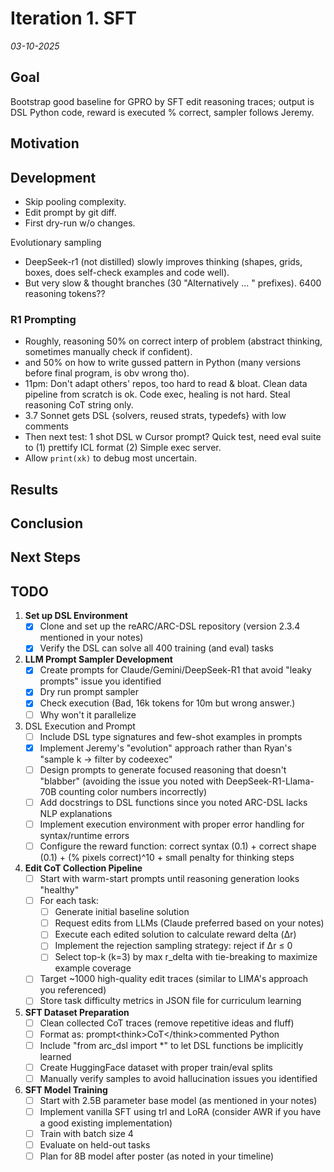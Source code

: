 # Iteration 1. SFT

_03-10-2025_

## Goal

Bootstrap good baseline for GPRO by SFT edit reasoning traces; output is DSL Python code, reward is executed % correct, sampler follows Jeremy. 

## Motivation

## Development
- Skip pooling complexity.
- Edit prompt by git diff.
- First dry-run w/o changes.

Evolutionary sampling
- DeepSeek-r1 (not distilled) slowly improves thinking (shapes, grids, boxes, does self-check examples and code well).
- But very slow & thought branches (30 "Alternatively ... " prefixes). 6400 reasoning tokens??

### R1 Prompting
- Roughly, reasoning 50% on correct interp of problem (abstract thinking, sometimes manually check if confident).
- and 50% on how to write gussed pattern in Python (many versions before final program, is obv wrong tho).  
- 11pm: Don't adapt others' repos, too hard to read & bloat. Clean data pipeline from scratch is ok. Code exec, healing is not hard. Steal reasoning CoT string only. 
- 3.7 Sonnet gets DSL {solvers, reused strats, typedefs} with low comments 
- Then next test: 1 shot DSL w Cursor prompt? Quick test, need eval suite to (1) prettify ICL format (2) Simple exec server.
- Allow `print(xk)` to debug most uncertain.

## Results


## Conclusion

## Next Steps

## TODO

1. **Set up DSL Environment**
   - [x] Clone and set up the reARC/ARC-DSL repository (version 2.3.4 mentioned in your notes)
   - [x] Verify the DSL can solve all 400 training (and eval) tasks

2. **LLM Prompt Sampler Development**
   - [x] Create prompts for Claude/Gemini/DeepSeek-R1 that avoid "leaky prompts" issue you identified
   - [x] Dry run prompt sampler
   - [x] Check execution (Bad, 16k tokens for 10m but wrong answer.)
   - [ ] Why won't it parallelize

3. DSL Execution and Prompt
   - [ ] Include DSL type signatures and few-shot examples in prompts
   - [x] Implement Jeremy's "evolution" approach rather than Ryan's "sample k -> filter by codeexec"
   - [ ] Design prompts to generate focused reasoning that doesn't "blabber" (avoiding the issue you noted with DeepSeek-R1-Llama-70B counting color numbers incorrectly)
   - [ ] Add docstrings to DSL functions since you noted ARC-DSL lacks NLP explanations
   - [ ] Implement execution environment with proper error handling for syntax/runtime errors
   - [ ] Configure the reward function: correct syntax (0.1) + correct shape (0.1) + (% pixels correct)^10 + small penalty for thinking steps

4. **Edit CoT Collection Pipeline**
   - [ ] Start with warm-start prompts until reasoning generation looks "healthy"
   - [ ] For each task:
     - [ ] Generate initial baseline solution
     - [ ] Request edits from LLMs (Claude preferred based on your notes)
     - [ ] Execute each edited solution to calculate reward delta (Δr)
     - [ ] Implement the rejection sampling strategy: reject if Δr ≤ 0
     - [ ] Select top-k (k=3) by max r_delta with tie-breaking to maximize example coverage
   - [ ] Target ~1000 high-quality edit traces (similar to LIMA's approach you referenced)
   - [ ] Store task difficulty metrics in JSON file for curriculum learning

5. **SFT Dataset Preparation**
   - [ ] Clean collected CoT traces (remove repetitive ideas and fluff)
   - [ ] Format as: prompt\<think>CoT\</think>commented Python
   - [ ] Include "from arc_dsl import *" to let DSL functions be implicitly learned
   - [ ] Create HuggingFace dataset with proper train/eval splits
   - [ ] Manually verify samples to avoid hallucination issues you identified

6. **SFT Model Training**
   - [ ] Start with 2.5B parameter base model (as mentioned in your notes)
   - [ ] Implement vanilla SFT using trl and LoRA (consider AWR if you have a good existing implementation)
   - [ ] Train with batch size 4
   - [ ] Evaluate on held-out tasks
   - [ ] Plan for 8B model after poster (as noted in your timeline)